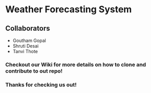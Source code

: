 # Weather Forecasting System

## Collaborators
- Goutham Gopal
- Shruti Desai
- Tanvi Thote

### Checkout our Wiki for more details on how to clone and contribute to out repo!

### Thanks for checking us out!

